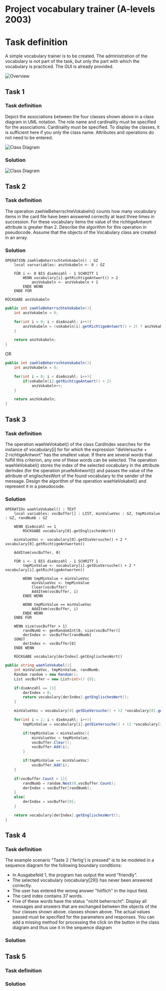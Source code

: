 # Project vocabulary trainer (A-levels 2003)

# Task definition

A simple vocabulary trainer is to be created. The administration of the vocabulary is not part of the task, but only the part with which the vocabulary is practiced. The GUI is already provided.

![Overview](overview.png)

## Task 1

### Task definition
Depict the associations between the four classes shown above in a class diagram in UML notation. The role name and cardinality must be specified for the associations. Cardinality must be specified. To display the classes, it is sufficient here if you only the class name. Attributes and operations do not need to be entered. 

![Class Diagram](task_1_classes.png)

### Solution

![Class Diagram](task_1_classes_solution.png)

## Task 2

### Task definition
The operation zaehleBeherrschteVokabeln() counts how many vocabulary items in the card file have been answered correctly at least three times in succession. For these vocabulary items the value of the richtigeAntwort attribute is greater than 2. Describe the algorithm for this operation in pseudocode. Assume that the objects of the Vocabulary class are created in an array.

### Solution

    OPERATION zaehleBeherrschteVokabeln() : GZ
        local varvariables: anzVokabeln <- 0 : GZ

        FÜR i <- 0 BIS dieAnzahl - 1 SCHRITT 1
            WENN vocabulary[i].getRichtigeAntwort() > 2
                anzVokabeln <- anzVokabeln + 1
            ENDE WENN
        ENDE FÜR

    RÜCKGABE anzVokabeln

``` C#
public int zaehleBeherrschteVokabeln(){
    int anzVokabeln = 0;

    for(int i = 0; i < dieAnzahl; i++){
        anzVokabeln = (vokabeln[i].getRichtigeAntwort() > 2) ? anzVokabeln + 1 : anzVokabeln;
    }

    return anzVokabeln;
}
```

OR 

``` C#
public int zaehleBeherrschteVokabeln(){
    int anzVokabeln = 0;

    for(int i = 0; i < dieAnzahl; i++){
        if(vokabeln[i].getRichtigeAntwort() > 2)
            anzVokabeln++;        
    }

    return anzVokabeln;
}
```

## Task 3

### Task definition 

The operation waehleVokabel() of the class CardIndex searches for the instance of vocabulary[i] for for which the expression "dieVersuche + 2⋅richtigeAntwort" has the smallest value. If there are several words that fulfill this criterion, any one of these words can be selected.
The operation waehleVokabel() stores the index of the selected vocabulary in the attribute derIndex (for the operation pruefeAntwort()) and passes the value of the attribute of englischesWort of the found vocabulary to the sender of the message.
Design the algorithm of the operation waehleVokabel() and represent it in a pseudocode.

### Solution

    OPERATIOn waehleVokabel() : TEXT
        local variables: vocBuffer[] : LIST, minValueVoc : GZ, tmpMinValue : GZ, randNumb : GZ

        WENN dieAnzahl == 1
            RÜCKGABE vocabulary[0].getEnglischesWort()

        minValueVoc <- vocabulary[0].getDieVersuche() + 2 * vocabulary[0].getRichtigeAntworten()

        AddItem(vocBuffer, 0)

        FÜR i <- 1 BIS dieAnzahl - 1 SCHRITT 1
            tmpMinValue <- vocabulary[i].getDieVersuche() + 2 * vocabulary[i].getRichtigeAntworten()

            WENN tmpMinValue < minValueVoc
                minValueVoc <- tmpMinValue
                Clear(vocBuffer)
                AddItem(vocBuffer, i)
            ENDE WENN

            WENN tmpMinValue == minValueVoc
                AddItem(vocBuffer, i)
            ENDE WENN
        ENDE FÜR

        WENN size(vocBuffer > 1)
            randNumb <- genRandomInt[0, size(vocBuffer)]
            derIndex <- vocBuffer[randNumb]
        SONST
            derIndex <- vocBuffer[0]
        ENDE WENN 

        RÜCKGABE vocabulary[derIndex].getEnglischesWort()


``` C#
public string waehleVokabel(){
    int minValueVoc, tmpMinValue, randNumb;
    Random random = new Random();
    List vocBuffer = new List<int>() {0};

    if(dieAnzahl == 1){
        derIndex = 0;
        return vocabulary[derIndex].getEnglischesWort();
    }

    minValueVoc = vocabulary[0].getDieVersuche() + (2 *vocabulary[0].getRichtigeAntwort()); 

    for(int i = 1; i < dieAnzahl; i++){
        tmpMinValue = vocabulary[i].getDieVersuche() + (2 *vocabulary[i].getRichtigeAntwort());

        if(tmpMinValue < minValueVoc){
            minValueVoc = tmpMinValue;
            vocBuffer.Clear();
            vocBuffer.Add(i);
        }

        if(tmpMinValue == minValueVoc)
            vocBuffer.Add(i);
    }

    if(vocBuffer.Count > 1){
        randNumb = random.Next(0,vocBuffer.Count);
        derIndex = vocBuffer[randNumb];
    }
    else{
        derIndex = vocBuffer[0];
    }

    return vocabulary[derIndex].getEnglischesWort();
}
```
## Task 4

### Task definition 
The example scenario "Taste 2 ('fertig') is pressed" is to be modeled in a sequence diagram for 
the following boundary conditions:
- In Ausgabefeld 1, the program has output the word "friendly".
- The selected vocabulary (vocabulary[29]) has never been answered correctly.
- The user has entered the wrong answer "höflich" in the input field.
- The card index contains 37 words.
- Five of these words have the status "nicht beherrscht". 
Display all messages and answers that are exchanged between the objects of the four classes shown above. 
classes shown above. The actual values passed must be specified for the parameters and responses.
You can add a missing method for processing the click on the button in the class diagram and thus use it in the sequence diagram

### Solution

## Task 5

### Task definition 

### Solution

